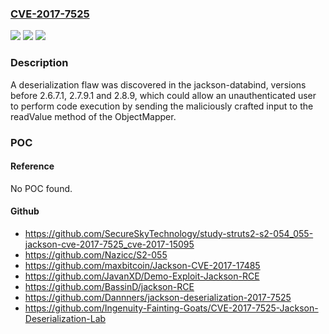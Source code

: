 ### [CVE-2017-7525](https://cve.mitre.org/cgi-bin/cvename.cgi?name=CVE-2017-7525)
![](https://img.shields.io/static/v1?label=Product&message=jackson-databind&color=blue)
![](https://img.shields.io/static/v1?label=Version&message=n%2Fa&color=blue)
![](https://img.shields.io/static/v1?label=Vulnerability&message=CWE-184&color=brighgreen)

### Description

A deserialization flaw was discovered in the jackson-databind, versions before 2.6.7.1, 2.7.9.1 and 2.8.9, which could allow an unauthenticated user to perform code execution by sending the maliciously crafted input to the readValue method of the ObjectMapper.

### POC

#### Reference
No POC found.

#### Github
- https://github.com/SecureSkyTechnology/study-struts2-s2-054_055-jackson-cve-2017-7525_cve-2017-15095
- https://github.com/Nazicc/S2-055
- https://github.com/maxbitcoin/Jackson-CVE-2017-17485
- https://github.com/JavanXD/Demo-Exploit-Jackson-RCE
- https://github.com/BassinD/jackson-RCE
- https://github.com/Dannners/jackson-deserialization-2017-7525
- https://github.com/Ingenuity-Fainting-Goats/CVE-2017-7525-Jackson-Deserialization-Lab

